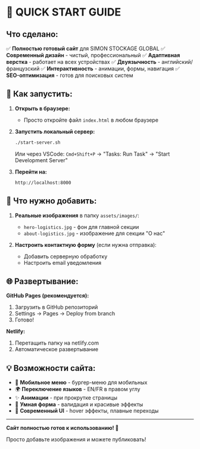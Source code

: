 # 🚀 QUICK START GUIDE

## Что сделано:

✅ **Полностью готовый сайт** для SIMON STOCKAGE GLOBAL
✅ **Современный дизайн** - чистый, профессиональный
✅ **Адаптивная верстка** - работает на всех устройствах
✅ **Двуязычность** - английский/французский
✅ **Интерактивность** - анимации, формы, навигация
✅ **SEO-оптимизация** - готов для поисковых систем

## 🎯 Как запустить:

1. **Открыть в браузере:**
   - Просто откройте файл `index.html` в любом браузере

2. **Запустить локальный сервер:**
   ```bash
   ./start-server.sh
   ```
   Или через VSCode: `Cmd+Shift+P` → "Tasks: Run Task" → "Start Development Server"

3. **Перейти на:**
   ```
   http://localhost:8000
   ```

## 📸 Что нужно добавить:

1. **Реальные изображения** в папку `assets/images/`:
   - `hero-logistics.jpg` - фон для главной секции
   - `about-logistics.jpg` - изображение для секции "О нас"

2. **Настроить контактную форму** (если нужна отправка):
   - Добавить серверную обработку
   - Настроить email уведомления

## 🌐 Развертывание:

**GitHub Pages (рекомендуется):**
1. Загрузить в GitHub репозиторий
2. Settings → Pages → Deploy from branch
3. Готово!

**Netlify:**
1. Перетащить папку на netlify.com
2. Автоматическое развертывание

## 💡 Возможности сайта:

- 📱 **Мобильное меню** - бургер-меню для мобильных
- 🌍 **Переключение языков** - EN/FR в правом углу
- ✨ **Анимации** - при прокрутке страницы
- 📝 **Умная форма** - валидация и красивые эффекты
- 🎨 **Современный UI** - hover эффекты, плавные переходы

---

**Сайт полностью готов к использованию! 🎉**

Просто добавьте изображения и можете публиковать!
